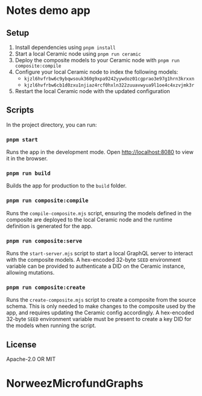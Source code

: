 # Notes demo app

## Setup

1. Install dependencies using `pnpm install`
1. Start a local Ceramic node using `pnpm run ceramic`
1. Deploy the composite models to your Ceramic node with `pnpm run composite:compile`
1. Configure your local Ceramic node to index the following models:
   - `kjzl6hvfrbw6c9ybqwsouk360g9xpa9242yywdoz01cgprao3e97g1hrn3krxxn`
   - `kjzl6hvfrbw6cb1d0zxu1njiaz4rcf0hxln322zuuavwyua9l1oe4c4xzvjmk3r`
1. Restart the local Ceramic node with the updated configuration

## Scripts

In the project directory, you can run:

### `pnpm start`

Runs the app in the development mode.
Open [http://localhost:8080](http://localhost:8080) to view it in the browser.

### `pnpm run build`

Builds the app for production to the `build` folder.

### `pnpm run composite:compile`

Runs the `compile-composite.mjs` script, ensuring the models defined in the composite are deployed to the local Ceramic node and the runtime definition is generated for the app.

### `pnpm run composite:serve`

Runs the `start-server.mjs` script to start a local GraphQL server to interact with the composite models.
A hex-encoded 32-byte `SEED` environment variable can be provided to authenticate a DID on the Ceramic instance, allowing mutations.

### `pnpm run composite:create`

Runs the `create-composite.mjs` script to create a composite from the source schema.
This is only needed to make changes to the composite used by the app, and requires updating the Ceramic config accordingly.
A hex-encoded 32-byte `SEED` environment variable must be present to create a key DID for the models when running the script.

## License

Apache-2.0 OR MIT
# NorweezMicrofundGraphs
